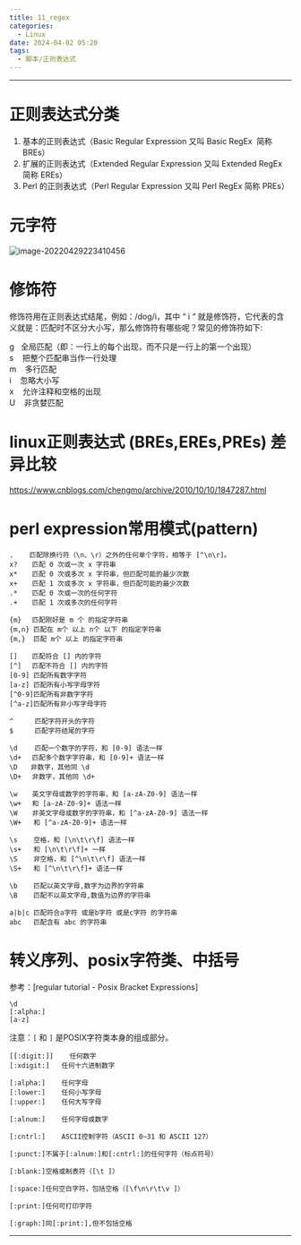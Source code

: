 ```yaml
---
title: 11_regex
categories:
  - Linux
date: 2024-04-02 05:20
tags:
  - 脚本/正则表达式
---
```


---

# 正则表达式分类
1. 基本的正则表达式（Basic Regular Expression 又叫 Basic RegEx  简称 BREs）
2. 扩展的正则表达式（Extended Regular Expression 又叫 Extended RegEx 简称 EREs）
3. Perl 的正则表达式（Perl Regular Expression 又叫 Perl RegEx 简称 PREs）

# 元字符
![image-20220429223410456](https://illyber-images.oss-cn-chengdu.aliyuncs.com/202306200026467.png)

# 修饰符
修饰符用在正则表达式结尾，例如：/dog/i，其中 “ i “ 就是修饰符，它代表的含义就是：匹配时不区分大小写，那么修饰符有哪些呢？常见的修饰符如下:

g   全局匹配（即：一行上的每个出现，而不只是一行上的第一个出现）  
s    把整个匹配串当作一行处理  
m    多行匹配  
i    忽略大小写  
x    允许注释和空格的出现  
U    非贪婪匹配

# linux正则表达式 (BREs,EREs,PREs) 差异比较
https://www.cnblogs.com/chengmo/archive/2010/10/10/1847287.html

# perl expression常用模式(pattern)
```shell
.    匹配除换行符（\n、\r）之外的任何单个字符，相等于 [^\n\r]。
x? 　 匹配 0 次或一次 x 字符串  
x* 　 匹配 0 次或多次 x 字符串，但匹配可能的最少次数  
x+ 　 匹配 1 次或多次 x 字符串，但匹配可能的最少次数  
.* 　 匹配 0 次或一次的任何字符  
.+ 　 匹配 1 次或多次的任何字符  

{m}　 匹配刚好是 m 个 的指定字符串  
{m,n} 匹配在 m个 以上 n个 以下 的指定字符串  
{m,}  匹配 m个 以上 的指定字符串  

[] 　 匹配符合 [] 内的字符  
[^]　 匹配不符合 [] 内的字符  
[0-9] 匹配所有数字字符  
[a-z] 匹配所有小写字母字符  
[^0-9]匹配所有非数字字符  
[^a-z]匹配所有非小写字母字符  

^ 　　 匹配字符开头的字符  
$ 　　 匹配字符结尾的字符  

\d　　 匹配一个数字的字符，和 [0-9] 语法一样  
\d+ 　匹配多个数字字符串，和 [0-9]+ 语法一样  
\D　　非数字，其他同 \d  
\D+　 非数字，其他同 \d+  

\w 　 英文字母或数字的字符串，和 [a-zA-Z0-9] 语法一样  
\w+ 　和 [a-zA-Z0-9]+ 语法一样  
\W 　 非英文字母或数字的字符串，和 [^a-zA-Z0-9] 语法一样  
\W+   和 [^a-zA-Z0-9]+ 语法一样  

\s    空格，和 [\n\t\r\f] 语法一样  
\s+   和 [\n\t\r\f]+ 一样  
\S    非空格，和 [^\n\t\r\f] 语法一样  
\S+   和 [^\n\t\r\f]+ 语法一样  

\b    匹配以英文字母,数字为边界的字符串  
\B    匹配不以英文字母,数值为边界的字符串

a|b|c 匹配符合a字符 或是b字符 或是c字符 的字符串  
abc   匹配含有 abc 的字符串
```

# 转义序列、posix字符类、中括号
参考：[regular tutorial - Posix Bracket Expressions]
```shell
\d
[:alpha:]
[a-z]
```

注意：`[` 和 `]` 是POSIX字符类本身的组成部分。
```posix
[[:digit:]]    任何数字
[:xdigit:]   任何十六进制数字

[:alpha:]    任何字母
[:lower:]    任何小写字母
[:upper:]    任何大写字母

[:alnum:]    任何字母或数字

[:cntrl:]    ASCII控制字符（ASCII 0~31 和 ASCII 127）

[:punct:]不属于[:alnum:]和[:cntrl:]的任何字符（标点符号）

[:blank:]空格或制表符（[\t ]）

[:space:]任何空白字符，包括空格（[\f\n\r\t\v ]）

[:print:]任何可打印字符

[:graph:]同[:print:],但不包括空格
```

---
